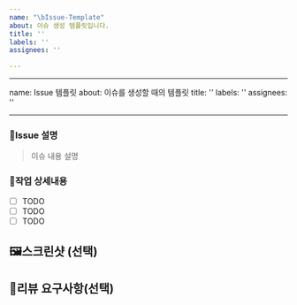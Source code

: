 ```yaml
---
name: "\bIssue-Template"
about: 이슈 생성 템플릿입니다.
title: ''
labels: ''
assignees: ''

---
```


---
name: Issue 템플릿
about: 이슈를 생성할 때의 템플릿
title: ''
labels: ''
assignees: ''

---

### 📝Issue 설명
> 이슈 내용 설명

### 🔨작업 상세내용

- [ ] TODO
- [ ] TODO
- [ ] TODO

## 🖼️스크린샷 (선택)

> 

## 💬리뷰 요구사항(선택)

>
